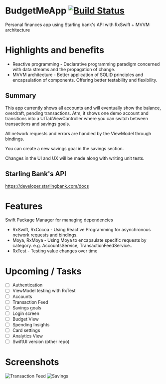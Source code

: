 # BudgetMeApp [![Build Status](https://travis-ci.org/kuriishu27/BudgetMeApp.svg?branch=master)](https://travis-ci.org/kuriishu27/BudgetMeApp)
Personal finances app using Starling bank's API with RxSwift + MVVM architecture

# Highlights and benefits
- Reactive programming - Declarative programming paradigm concerned with data streams and the propagation of change.
- MVVM architecture - Better application of SOLID principles and encapsulation of components. Offering better testability and flexibility.

## Summary
This app currently shows all accounts and will eventually show the balance, overdraft, pending transactions.
Atm, it shows one demo account and transitions into a UITabViewController where you can switch between transactions and savings goals.

All network requests and errors are handled by the ViewModel through bindings.

You can create a new savings goal in the savings section.

Changes in the UI and UX will be made along with writing unit tests.

## Starling Bank's API
https://developer.starlingbank.com/docs

# Features

Swift Package Manager for managing dependencies
- RxSwift, RxCocoa - 
Using Reactive Programming for asynchronous network requests and bindings.
- Moya, RxMoya - 
Using Moya to encapsulate specific requests by category. e.g. AccountsService, TransactionFeedService..
- RxTest - Testing value changes over time

# Upcoming / Tasks
- [ ] Authentication
- [ ] ViewModel testing with RxTest
- [ ] Accounts
- [ ] Transaction Feed
- [ ] Savings goals
- [ ] Login screen
- [ ] Budget View
- [ ] Spending Insights
- [ ] Card settings
- [ ] Analytics View
- [ ] SwiftUI version (other repo)

# Screenshots 


![Transaction Feed](https://user-images.githubusercontent.com/18484997/77705139-cea6f280-6fb6-11ea-80ae-16f1d583aa5d.png)
![Savings](https://user-images.githubusercontent.com/18484997/77705137-ce0e5c00-6fb6-11ea-8bab-b690122c8318.png)
